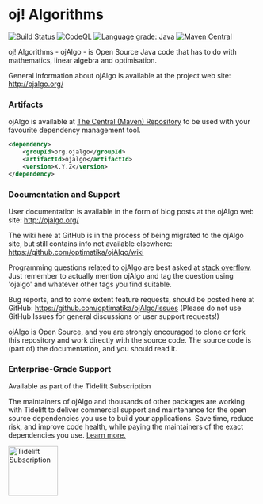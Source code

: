 # oj! Algorithms
[![Build Status](https://travis-ci.com/optimatika/ojAlgo.svg?branch=master)](https://travis-ci.com/optimatika/ojAlgo) 
[![CodeQL](https://github.com/optimatika/ojAlgo/workflows/CodeQL/badge.svg)](https://github.com/optimatika/ojAlgo/actions/workflows/codeql-analysis.yml)
[![Language grade: Java](https://img.shields.io/lgtm/grade/java/g/optimatika/ojAlgo.svg?logo=lgtm&logoWidth=18)](https://lgtm.com/projects/g/optimatika/ojAlgo/context:java) 
[![Maven Central](https://maven-badges.herokuapp.com/maven-central/org.ojalgo/ojalgo/badge.svg)](https://maven-badges.herokuapp.com/maven-central/org.ojalgo/ojalgo/)

oj! Algorithms - ojAlgo - is Open Source Java code that has to do with mathematics, linear algebra and optimisation.

General information about ojAlgo is available at the project web site: http://ojalgo.org/

### Artifacts

ojAlgo is available at [The Central (Maven) Repository](https://search.maven.org/artifact/org.ojalgo/ojalgo) to be used with your favourite dependency management tool.

```xml
<dependency>
    <groupId>org.ojalgo</groupId>
    <artifactId>ojalgo</artifactId>
    <version>X.Y.Z</version>
</dependency>
```

### Documentation and Support

User documentation is available in the form of blog posts at the ojAlgo web site: http://ojalgo.org/

The wiki here at GitHub is in the process of being migrated to the ojAlgo site, but still contains info not available elsewhere: https://github.com/optimatika/ojAlgo/wiki

Programming questions related to ojAlgo are best asked at [stack overflow](https://stackoverflow.com/search?tab=relevance&q=ojalgo). Just remember to actually mention ojAlgo and tag the question using 'ojalgo' and whatever other tags you find suitable.

Bug reports, and to some extent feature requests, should be posted here at GitHub: https://github.com/optimatika/ojAlgo/issues
(Please do not use GitHub Issues for general discussions or user support requests!)

ojAlgo is Open Source, and you are strongly encouraged to clone or fork this repository and work directly with the source code. The source code is (part of) the documentation, and you should read it.

### Enterprise-Grade Support

Available as part of the Tidelift Subscription

The maintainers of ojAlgo and thousands of other packages are working with Tidelift to deliver commercial support and maintenance for the open source dependencies you use to build your applications. Save time, reduce risk, and improve code health, while paying the maintainers of the exact dependencies you use. [Learn more.](https://tidelift.com/subscription/pkg/maven-org-ojalgo-ojalgo?utm_source=maven-org-ojalgo-ojalgo&utm_medium=referral&utm_campaign=enterprise&utm_term=repo)

<a href="https://tidelift.com/subscription/pkg/maven-org-ojalgo-ojalgo?utm_source=maven-org-ojalgo-ojalgo&utm_medium=referral&utm_campaign=enterprise&utm_term=repo" rel="nofollow"><img alt="Tidelift Subscription" height="100"  src="https://www.ojalgo.org/wp-content/uploads/2019/07/Tidelift_Logos_RGB_Tidelift_Mark_On-White-300x100.png"></a>

